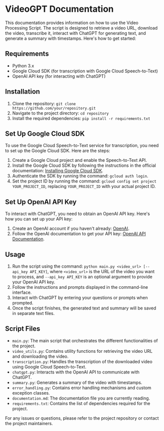 # VideoGPT Documentation

This documentation provides information on how to use the Video Processing Script. The script is designed to retrieve a video URL, download the video, transcribe it, interact with ChatGPT for generating text, and generate a summary with timestamps. Here's how to get started:

## Requirements

- Python 3.x
- Google Cloud SDK (for transcription with Google Cloud Speech-to-Text)
- OpenAI API key (for interacting with ChatGPT)

## Installation

1. Clone the repository: `git clone https://github.com/your/repository.git`
2. Navigate to the project directory: `cd repository`
3. Install the required dependencies: `pip install -r requirements.txt`

## Set Up Google Cloud SDK

To use the Google Cloud Speech-to-Text service for transcription, you need to set up the Google Cloud SDK. Here are the steps:

1. Create a Google Cloud project and enable the Speech-to-Text API.
2. Install the Google Cloud SDK by following the instructions in the official documentation: [Installing Google Cloud SDK](https://cloud.google.com/sdk/docs/install).
3. Authenticate the SDK by running the command: `gcloud auth login`.
4. Set the project ID by running the command: `gcloud config set project YOUR_PROJECT_ID`, replacing `YOUR_PROJECT_ID` with your actual project ID.

## Set Up OpenAI API Key

To interact with ChatGPT, you need to obtain an OpenAI API key. Here's how you can set up your API key:

1. Create an OpenAI account if you haven't already: [OpenAI](https://www.openai.com/).
2. Follow the OpenAI documentation to get your API key: [OpenAI API Documentation](https://docs.openai.com/reference/authentication/).

## Usage

1. Run the script using the command: `python main.py <video_url> [--api_key API_KEY]`, where `<video_url>` is the URL of the video you want to process, and `--api_key API_KEY` is an optional argument to provide your OpenAI API key.
2. Follow the instructions and prompts displayed in the command-line interface.
3. Interact with ChatGPT by entering your questions or prompts when prompted.
4. Once the script finishes, the generated text and summary will be saved in separate text files.

## Script Files

- `main.py`: The main script that orchestrates the different functionalities of the project.
- `video_utils.py`: Contains utility functions for retrieving the video URL and downloading the video.
- `transcription.py`: Handles the transcription of the downloaded video using Google Cloud Speech-to-Text.
- `chatgpt.py`: Interacts with the OpenAI API to communicate with ChatGPT.
- `summary.py`: Generates a summary of the video with timestamps.
- `error_handling.py`: Contains error handling mechanisms and custom exception classes.
- `documentation.md`: The documentation file you are currently reading.
- `requirements.txt`: Contains the list of dependencies required for the project.

For any issues or questions, please refer to the project repository or contact the project maintainers.

